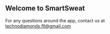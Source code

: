 ## Welcome to SmartSweat

For any questions around the app, contact us at technodiamonds.fll@gmail.com


